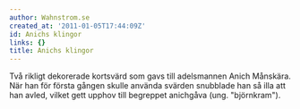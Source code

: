 ```yaml
---
author: Wahnstrom.se
created_at: '2011-01-05T17:44:09Z'
id: Anichs klingor
links: {}
title: Anichs klingor
---
```


Två rikligt dekorerade kortsvärd som gavs till adelsmannen Anich Månskära. När han för första gången
skulle använda svärden snubblade han så illa att han avled, vilket gett upphov till begreppet
anichgåva (ung. "björnkram").
